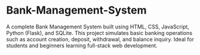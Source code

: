 # Bank-Management-System
A complete Bank Management System built using HTML, CSS, JavaScript, Python (Flask), and SQLite. This project simulates basic banking operations such as account creation, deposit, withdrawal, and balance inquiry. Ideal for students and beginners learning full-stack web development.
